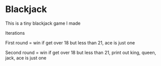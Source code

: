 # Blackjack
This is a tiny blackjack game I made 

Iterations

First round = win if get over 18 but less than 
21, ace is just one 

Second round = win if get over 18 but less than 21, print out 
king, queen, jack, ace is just one


